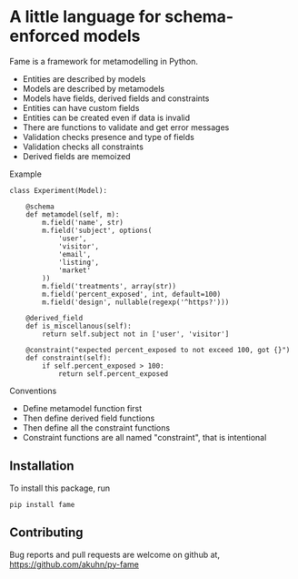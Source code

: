 # A little language for schema-enforced models

Fame is a framework for metamodelling in Python.

- Entities are described by models
- Models are described by metamodels
- Models have fields, derived fields and constraints
- Entities can have custom fields
- Entities can be created even if data is invalid
- There are functions to validate and get error messages
- Validation checks presence and type of fields
- Validation checks all constraints
- Derived fields are memoized

Example

    class Experiment(Model):

        @schema
        def metamodel(self, m):
            m.field('name', str)
            m.field('subject', options(
                'user',
                'visitor',
                'email',
                'listing',
                'market'
            ))
            m.field('treatments', array(str))
            m.field('percent_exposed', int, default=100)
            m.field('design', nullable(regexp('^https?')))

        @derived_field
        def is_miscellanous(self):
            return self.subject not in ['user', 'visitor']

        @constraint("expected percent_exposed to not exceed 100, got {}")
        def constraint(self):
            if self.percent_exposed > 100:
                return self.percent_exposed

Conventions

- Define metamodel function first
- Then define derived field functions
- Then define all the constraint functions
- Constraint functions are all named "constraint", that is intentional


## Installation

To install this package, run

    pip install fame


## Contributing

Bug reports and pull requests are welcome on github at, https://github.com/akuhn/py-fame
